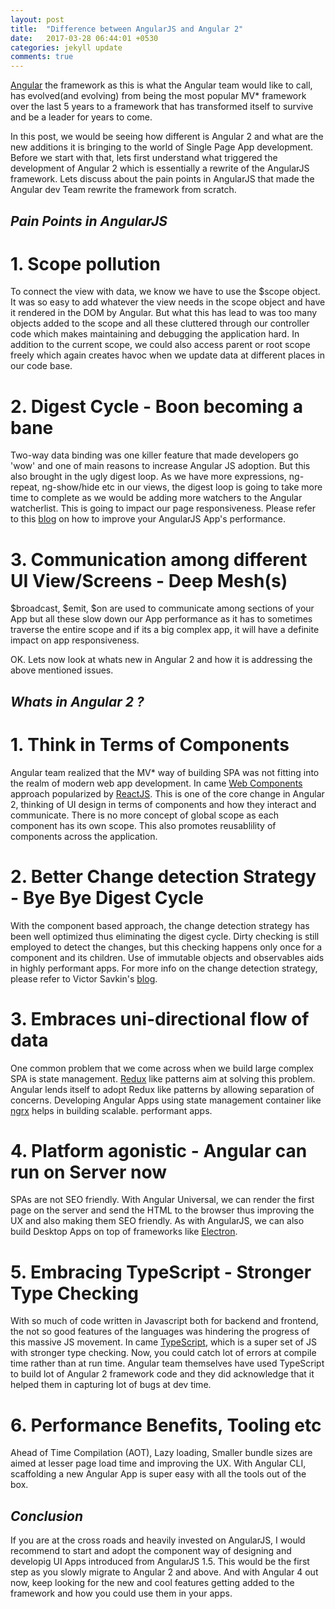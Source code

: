```yaml
---
layout: post
title:  "Difference between AngularJS and Angular 2"
date:   2017-03-28 06:44:01 +0530
categories: jekyll update
comments: true
---
```


[Angular][angular] the framework as this is what the Angular team would like to call, has evolved(and evolving) from being the most popular MV* framework over the last 5 years to a framework that has transformed itself to survive and be a leader for years to come.

In this post, we would be seeing how different is Angular 2 and what are the new additions it is bringing to the world of Single Page App development. Before we start with that, lets first understand what triggered the development of Angular 2 which is essentially a rewrite of the AngularJS framework. Lets discuss about the pain points in AngularJS that made the Angular dev Team rewrite the framework from scratch.

## _Pain Points in AngularJS_

# 1. Scope pollution
To connect the view with data, we know we have to use the $scope object. It was so easy to add whatever the view needs in the scope object and have it rendered in the DOM by Angular. But what this has lead to was too many objects added to the scope and all these cluttered through our controller code which makes maintaining and debugging the application hard. In addition to the current scope, we could also access parent or root scope freely which again creates havoc when we update data at different places in our code base.  

# 2. Digest Cycle - Boon becoming a bane
Two-way data binding was one killer feature that made developers go 'wow' and one of main reasons to increase Angular JS adoption. But this also brought in the ugly digest loop. As we have more expressions, ng-repeat, ng-show/hide etc in our views, the digest loop is going to take more time to complete as we would be adding more watchers to the Angular watcherlist. This is going to impact our page responsiveness. Please refer to this [blog][angularjs-perf] on how to improve your AngularJS App's performance.

# 3. Communication among different UI View/Screens - Deep Mesh(s)
$broadcast, $emit, $on are used to communicate among sections of your App but all these slow down our App performance as it has to sometimes traverse the entire scope and if its a big complex app, it will have a definite impact on app responsiveness.


OK. Lets now look at whats new in Angular 2 and how it is addressing the above mentioned issues.

## _Whats in Angular 2 ?_

# 1. Think in Terms of Components
Angular team realized that the MV* way of building SPA was not fitting into the realm of modern web app development. In came [Web Components][web-components] approach popularized by [ReactJS][react-js]. This is one of the core change in Angular 2, thinking of UI design in terms of components and how they interact and communicate. There is no more concept of global scope as each component has its own scope. This also promotes reusablility of components across the application.

# 2. Better Change detection Strategy - Bye Bye Digest Cycle
With the component based approach, the change detection strategy has been well optimized thus eliminating the digest cycle. Dirty checking is still employed to detect the changes, but this checking happens only once for a component and its children. Use of immutable objects and observables aids in highly performant apps. For more info on the change detection strategy, please refer to Victor Savkin's [blog][victor-blog].

# 3. Embraces uni-directional flow of data
One common problem that we come across when we build large complex SPA is state management. [Redux][redux] like patterns aim at solving this problem. Angular lends itself to adopt Redux like patterns by allowing separation of concerns. Developing Angular Apps using state management container like [ngrx][ngrx-link] helps in building scalable. performant apps. 

# 4. Platform agonistic - Angular can run on Server now
SPAs are not SEO friendly. With Angular Universal, we can render the first page on the server and send the HTML to the browser thus improving the UX and also making them SEO friendly. As with AngularJS, we can also build Desktop Apps on top of frameworks like [Electron][electron].

# 5. Embracing TypeScript - Stronger Type Checking
With so much of code written in Javascript both for backend and frontend, the not so good features of the languages was hindering the progress of this massive JS movement. In came [TypeScript][typescript], which is a super set of JS with stronger type checking. Now, you could catch lot of errors at compile time rather than at run time. Angular team themselves have used TypeScript to build lot of Angular 2 framework code and they did acknowledge that it helped them in capturing lot of bugs at dev time.

# 6. Performance Benefits, Tooling etc
Ahead of Time Compilation (AOT), Lazy loading, Smaller bundle sizes are aimed at lesser page load time and improving the UX. With Angular CLI, scaffolding a new Angular App is super easy with all the tools out of the box. 

## _Conclusion_

If you are at the cross roads and heavily invested on AngularJS, I would recommend to start and adopt the component way of designing and developig UI Apps introduced from AngularJS 1.5. This would be the first step as you slowly migrate to Angular 2 and above. And with Angular 4 out now, keep looking for the new and cool features getting added to the framework and how you could use them in your apps.

[angular]: https://angular.io/
[web-components]: https://developer.mozilla.org/en-US/docs/Web/Web_Components
[react-js]: https://facebook.github.io/react/
[victor-blog]: https://vsavkin.com/change-detection-in-angular-2-4f216b855d4c
[typescript]: https://www.typescriptlang.org/
[angularjs-perf]: https://www.alexkras.com/11-tips-to-improve-angularjs-performance/
[redux]: http://redux.js.org/
[ngrx-link]: https://github.com/ngrx/store
[electron]: https://electron.atom.io/